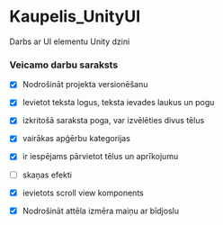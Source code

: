 # Kaupelis_UnityUI
Darbs ar UI elementu Unity dzini
### Veicamo darbu saraksts
- [x] Nodrošināt projekta versionēšanu
- [x] Ievietot teksta logus, teksta ievades laukus un pogu
- [x] izkritošā saraksta poga, var izvēlēties divus tēlus
- [x] vairākas apģērbu kategorijas
- [x] ir iespējams pārvietot tēlus un aprīkojumu
- [ ] skaņas efekti
- [x] ievietots scroll view komponents
- [x] Nodrošināt attēla izmēra maiņu ar bīdjoslu

